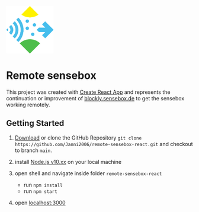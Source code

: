  <img src="/src/Components/sensebox_logo.svg?raw=true" height="128" alt="senseBox Logo"/>

# Remote sensebox

This project was created with [Create React App](https://github.com/facebook/create-react-app) and represents the continuation or improvement of [blockly.sensebox.de](https://blockly.sensebox.de/ardublockly/?lang=de&board=sensebox-mcu) to get the sensebox working remotely.


## Getting Started

1. [Download](https://github.com/Janni2006/remote-sensebox-react/archive/refs/heads/main.zip) or clone the GitHub Repository ``git clone https://github.com/Janni2006/remote-sensebox-react.git`` and checkout to branch ``main``.

2. install [Node.js v10.xx](https://nodejs.org/en/) on your local machine

3. open shell and navigate inside folder ``remote-sensebox-react``
    * run ``npm install``
    * run ``npm start``
4. open  [localhost:3000](http://localhost:3000)
